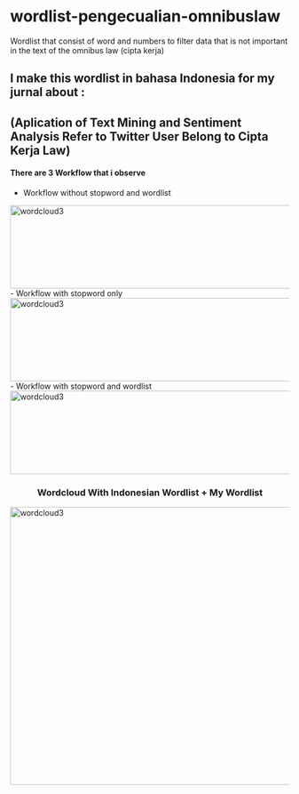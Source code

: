 # wordlist-pengecualian-omnibuslaw
Wordlist that consist of word and numbers to filter data that is not important in the text of the omnibus law (cipta kerja)

<h2 align="left">I make this wordlist in bahasa Indonesia for my jurnal about :</h2>
<h2 align="left">(Aplication of Text Mining and Sentiment Analysis Refer to Twitter User Belong to Cipta Kerja Law)</h2>

#### There are 3 Workflow that i observe
- Workflow without stopword and wordlist
<img src="https://github.com/asamarsal/wordlist-pengecualian-omnibuslaw/blob/main/img/workflow1.png" alt="wordcloud3" width="880" height="150"/>
- Workflow with stopword only
<img src="https://github.com/asamarsal/wordlist-pengecualian-omnibuslaw/blob/main/img/workflow2.png" alt="wordcloud3" width="880" height="150"/>
- Workflow with stopword and wordlist
<img src="https://github.com/asamarsal/wordlist-pengecualian-omnibuslaw/blob/main/img/workflow3.png" alt="wordcloud3" width="880" height="150"/>

<h3 align="center">Wordcloud With Indonesian Wordlist + My Wordlist</h3>
<img src="https://github.com/asamarsal/wordlist-pengecualian-omnibuslaw/blob/main/img/Wordcloud3.PNG" alt="wordcloud3" width="880" height="500"/>
